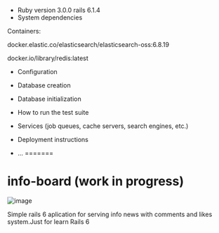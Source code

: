 * Ruby version
3.0.0 rails 6.1.4
* System dependencies

Containers:

docker.elastic.co/elasticsearch/elasticsearch-oss:6.8.19

docker.io/library/redis:latest

* Configuration

* Database creation

* Database initialization

* How to run the test suite

* Services (job queues, cache servers, search engines, etc.)

* Deployment instructions

* ...
=======
# info-board (work in progress)

![image](https://user-images.githubusercontent.com/1632227/143320881-df6ce79e-66c3-4c05-9ba5-b9ad6bb90d6b.png)




Simple rails 6 aplication for serving info news with comments and likes system.Just for learn Rails 6 

